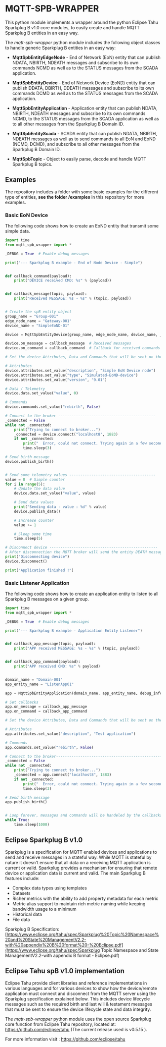 # MQTT-SPB-WRAPPER

This python module implements a wrapper around the python Eclipse Tahu Sparkplug B v1.0 core modules, to easily create and handle MQTT Sparkplug B entities in an easy way.

The *mqtt-spb-wrapper* python module includes the following object classes to handle generic Sparkplug B entities in an easy way:

- **MqttSpbEntityEdgeNode** - End of Network (EoN) entity that can publish NDATA, NBIRTH, NDEATH messages and subscribe to its own commands NCMD as well as to the STATUS messages from the SCADA application.

- **MqttSpbEntityDevice** - End of Network Device (EoND) entity that can publish DDATA, DBIRTH, DDEATH messages and subscribe to its own commands DCMD as well as to the STATUS messages from the SCADA application.

- **MqttSpbEntityApplication** - Application entity that can publish NDATA, NBIRTH, NDEATH messages and subscribe to its own commands NCMD, to the STATUS messages from the SCADA application as well as to all other messages from the Sparkplug B Domain ID.

- **MqttSpbEntityScada** - SCADA entity that can publish NDATA, NBIRTH, NDEATH messages as well as to send commands to all EoN and EoND (NCMD, DCMD), and subscribe to all other messages from the Sparkplug B Domain ID.

- **MqttSpbTopic** - Object to easily parse, decode and handle MQTT Sparkplug B topics.

  

## Examples

The repository includes a folder with some basic examples for the different type of entities, **see the folder /examples** in this repository for more examples.

### Basic EoN Device

The following code shows how to create an EoND entity that transmit some simple data.

```python
import time
from mqtt_spb_wrapper import *

_DEBUG = True  # Enable debug messages

print("--- Sparkplug B example - End of Node Device - Simple")


def callback_command(payload):
    print("DEVICE received CMD: %s" % (payload))


def callback_message(topic, payload):
    print("Received MESSAGE: %s - %s" % (topic, payload))


# Create the spB entity object
group_name = "Group-001"
edge_node_name = "Gateway-001"
device_name = "SimpleEoND-01"

device = MqttSpbEntityDevice(group_name, edge_node_name, device_name, _DEBUG)

device.on_message = callback_message  # Received messages
device.on_command = callback_command  # Callback for received commands

# Set the device Attributes, Data and Commands that will be sent on the DBIRTH message --------------------------

# Attributes
device.attributes.set_value("description", "Simple EoN Device node")
device.attributes.set_value("type", "Simulated-EoND-device")
device.attributes.set_value("version", "0.01")

# Data / Telemetry
device.data.set_value("value", 0)

# Commands
device.commands.set_value("rebirth", False)

# Connect to the broker --------------------------------------------
_connected = False
while not _connected:
    print("Trying to connect to broker...")
    _connected = device.connect("localhost8", 1883)
    if not _connected:
        print("  Error, could not connect. Trying again in a few seconds ...")
        time.sleep(3)

# Send birth message
device.publish_birth()


# Send some telemetry values ---------------------------------------
value = 0  # Simple counter
for i in range(5):
    # Update the data value
    device.data.set_value("value", value)

    # Send data values
    print("Sending data - value : %d" % value)
    device.publish_data()

    # Increase counter
    value += 1

    # Sleep some time
    time.sleep(5)

# Disconnect device -------------------------------------------------
# After disconnection the MQTT broker will send the entity DEATH message.
print("Disconnecting device")
device.disconnect()

print("Application finished !")
```



### Basic Listener Application

The following code shows how to create an application entity to listen to all Sparkplug B messages on a given group.

```python
import time
from mqtt_spb_wrapper import *

_DEBUG = True  # Enable debug messages

print("--- Sparkplug B example - Application Entity Listener")


def callback_app_message(topic, payload):
    print("APP received MESSAGE: %s - %s" % (topic, payload))


def callback_app_command(payload):
    print("APP received CMD: %s" % payload)


domain_name = "Domain-001"
app_entity_name = "ListenApp01"

app = MqttSpbEntityApplication(domain_name, app_entity_name, debug_info=_DEBUG)

# Set callbacks
app.on_message = callback_app_message
app.on_command = callback_app_command

# Set the device Attributes, Data and Commands that will be sent on the DBIRTH message --------------------------

# Attributes
app.attributes.set_value("description", "Test application")

# Commands
app.commands.set_value("rebirth", False)

# Connect to the broker----------------------------------------------------------------
_connected = False
while not _connected:
    print("Trying to connect to broker...")
    _connected = app.connect("localhost8", 1883)
    if not _connected:
        print("  Error, could not connect. Trying again in a few seconds ...")
        time.sleep(3)

# Send birth message
app.publish_birth()


# Loop forever, messages and commands will be handeled by the callbacks
while True:
    time.sleep(1000)
```



## Eclipse Sparkplug B v1.0

Sparkplug is a specification for MQTT enabled devices and applications to send and receive messages in a stateful way. While MQTT is stateful by nature it doesn't ensure that all data on a receiving MQTT application is current or valid. Sparkplug provides a mechanism for ensuring that remote device or application data is current and valid. The main Sparkplug B features include:

- Complex data types using templates
- Datasets
- Richer metrics with the ability to add property metadata for each metric
- Metric alias support to maintain rich metric naming while keeping bandwidth usage to a minimum
- Historical data
- File data

Sparkplug B Specification: [https://www.eclipse.org/tahu/spec/Sparkplug%20Topic%20Namespace%20and%20State%20ManagementV2.2-with%20appendix%20B%20format%20-%20Eclipse.pdf](https://www.eclipse.org/tahu/spec/Sparkplug Topic Namespace and State ManagementV2.2-with appendix B format - Eclipse.pdf)



## Eclipse Tahu spB v1.0 implementation

Eclipse Tahu provide client libraries and reference implementations in various languages and for various devices to show how the device/remote application must connect and disconnect from the MQTT server using the Sparkplug specification explained below.  This includes device lifecycle messages such as the required birth and last will & testament messages that must be sent to ensure the device lifecycle state and data integrity.

The *mqtt-spb-wrapper* python module uses the open source Sparkplug core function from Eclipse Tahu repository, located at: https://github.com/eclipse/tahu (The current release used is v0.5.15 ).

For more information visit : https://github.com/eclipse/tahu

